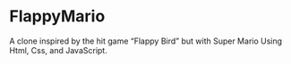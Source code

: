 # FlappyMario
A clone inspired by the hit game “Flappy Bird” but with Super Mario
Using Html, Css, and JavaScript.

